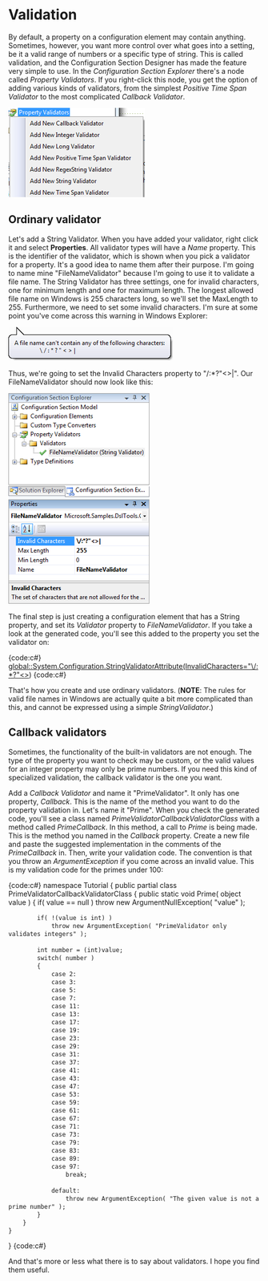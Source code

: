 # Validation

By default, a property on a configuration element may contain anything. Sometimes, however, you want more control over what goes into a setting, be it a valid range of numbers or a specific type of string. This is called validation, and the Configuration Section Designer has made the feature very simple to use. In the _Configuration Section Explorer_ there's a node called _Property Validators_. If you right-click this node, you get the option of adding various kinds of validators, from the simplest _Positive Time Span Validator_ to the most complicated _Callback Validator_.

![](Validation_add-validator.png)

## Ordinary validator

Let's add a String Validator. When you have added your validator, right click it and select **Properties**. All validator types will have a _Name_ property. This is the identifier of the validator, which is shown when you pick a validator for a property. It's a good idea to name them after their purpose. I'm going to name mine "FileNameValidator" because I'm going to use it to validate a file name. The String Validator has three settings, one for invalid characters, one for minimum length and one for maximum length. The longest allowed file name on Windows is 255 characters long, so we'll set the MaxLength to 255. Furthermore, we need to set some invalid characters. I'm sure at some point you've come across this warning in Windows Explorer:

![](Validation_invalid-filename-chars.png)

Thus, we're going to set the Invalid Characters property to "\/:*?"<>|". Our FileNameValidator should now look like this:

![](Validation_filenamevalidator.png)

The final step is just creating a configuration element that has a String property, and set its _Validator_ property to _FileNameValidator_. If you take a look at the generated code, you'll see this added to the property you set the validator on:

{code:c#}
[global::System.Configuration.StringValidatorAttribute(InvalidCharacters="\\/:*?\"<>](_,-MaxLength=255,-MinLength=0))
{code:c#}

That's how you create and use ordinary validators. (**NOTE**: The rules for valid file names in Windows are actually quite a bit more complicated than this, and cannot be expressed using a simple _StringValidator_.)

## Callback validators

Sometimes, the functionality of the built-in validators are not enough. The type of the property you want to check may be custom, or the valid values for an integer property may only be prime numbers. If you need this kind of specialized validation, the callback validator is the one you want.

Add a _Callback Validator_ and name it "PrimeValidator". It only has one property, _Callback_. This is the name of the method you want to do the property validation in. Let's name it "Prime". When you check the generated code, you'll see a class named _PrimeValidatorCallbackValidatorClass_ with a method called _PrimeCallback_. In this method, a call to _Prime_ is being made. This is the method you named in the _Callback_ property. Create a new file and paste the suggested implementation in the comments of the _PrimeCallback_ in. Then, write your validation code. The convention is that you throw an _ArgumentException_ if you come across an invalid value. This is my validation code for the primes under 100:

{code:c#}
namespace Tutorial
{
    public partial class PrimeValidatorCallbackValidatorClass
    {
        public static void Prime( object value )
        {
            if( value == null )
                throw new ArgumentNullException( "value" );

            if( !(value is int) )
                throw new ArgumentException( "PrimeValidator only validates integers" );

            int number = (int)value;
            switch( number )
            {
                case 2:
                case 3:
                case 5:
                case 7:
                case 11:
                case 13:
                case 17:
                case 19:
                case 23:
                case 29:
                case 31:
                case 37:
                case 41:
                case 43:
                case 47:
                case 53:
                case 59:
                case 61:
                case 67:
                case 71:
                case 73:
                case 79:
                case 83:
                case 89:
                case 97:
                    break;

                default:
                    throw new ArgumentException( "The given value is not a prime number" );
            }
        }
    }
}
{code:c#}

And that's more or less what there is to say about validators. I hope you find them useful.